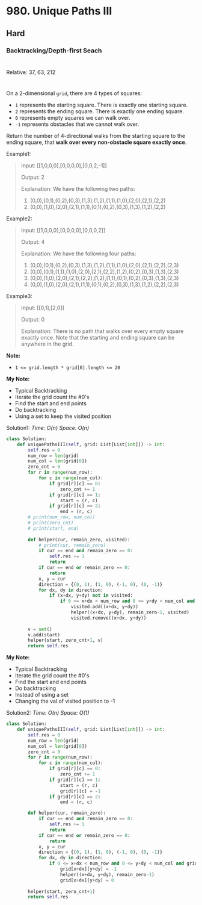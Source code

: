 # 980. Unique Paths III
## Hard
### Backtracking/Depth-first Seach
#
Relative: 37, 63, 212
#

On a 2-dimensional ```grid```, there are 4 types of squares:

* ```1``` represents the starting square.  There is exactly one starting square.
* ```2``` represents the ending square.  There is exactly one ending square.
* ```0``` represents empty squares we can walk over.
* ```-1``` represents obstacles that we cannot walk over.

Return the number of 4-directional walks from the starting square to the ending square, that **walk over every non-obstacle square exactly once**.

Example1:
> Input: [[1,0,0,0],[0,0,0,0],[0,0,2,-1]]
> 
> Output: 2
>
> Explanation: We have the following two paths: 
> 1. (0,0),(0,1),(0,2),(0,3),(1,3),(1,2),(1,1),(1,0),(2,0),(2,1),(2,2)
> 2. (0,0),(1,0),(2,0),(2,1),(1,1),(0,1),(0,2),(0,3),(1,3),(1,2),(2,2)

Example2:
> Input: [[1,0,0,0],[0,0,0,0],[0,0,0,2]]
> 
> Output: 4
>
> Explanation: We have the following four paths: 
> 1. (0,0),(0,1),(0,2),(0,3),(1,3),(1,2),(1,1),(1,0),(2,0),(2,1),(2,2),(2,3)
> 2. (0,0),(0,1),(1,1),(1,0),(2,0),(2,1),(2,2),(1,2),(0,2),(0,3),(1,3),(2,3)
> 3. (0,0),(1,0),(2,0),(2,1),(2,2),(1,2),(1,1),(0,1),(0,2),(0,3),(1,3),(2,3)
> 4. (0,0),(1,0),(2,0),(2,1),(1,1),(0,1),(0,2),(0,3),(1,3),(1,2),(2,2),(2,3)

Example3:
> Input: [[0,1],[2,0]]
> 
> Output: 0
>
> Explanation: There is no path that walks over every empty square exactly once.
Note that the starting and ending square can be anywhere in the grid.

**Note:** 
* ```1 <= grid.length * grid[0].length <= 20```

**My Note:**
* Typical Backtracking
* Iterate the grid count the #0's
* Find the start and end points
* Do backtracking
* Using a set to keep the visited position

Solution1:
*Time: O(n)*
*Space: O(n)*
```python
class Solution:
    def uniquePathsIII(self, grid: List[List[int]]) -> int:
        self.res = 0
        num_row = len(grid)
        num_col = len(grid[0])
        zero_cnt = 0
        for r in range(num_row):
            for c in range(num_col):
                if grid[r][c] == 0:
                    zero_cnt += 1
                if grid[r][c] == 1:
                    start = (r, c)
                if grid[r][c] == 2:
                    end = (r, c)
        # print(num_row, num_col)
        # print(zero_cnt)
        # print(start, end)
        
        def helper(cur, remain_zero, visited):
            # print(cur, remain_zero)
            if cur == end and remain_zero == 0:
                self.res += 1
                return
            if cur == end or remain_zero == 0:
                return
            x, y = cur
            direction = {(0, 1), (1, 0), (-1, 0), (0, -1)}
            for dx, dy in direction:
                if (x+dx, y+dy) not in visited:
                    if 0 <= x+dx < num_row and 0 <= y+dy < num_col and grid[x+dx][y+dy] != -1:
                        visited.add((x+dx, y+dy))
                        helper((x+dx, y+dy), remain_zero-1, visited)
                        visited.remove((x+dx, y+dy))
                        
        v = set()
        v.add(start)
        helper(start, zero_cnt+1, v)
        return self.res
```
**My Note:**
* Typical Backtracking
* Iterate the grid count the #0's
* Find the start and end points
* Do backtracking
* Instead of using a set
* Changing the val of visited position to -1

Solution2:
*Time: O(n)*
*Space: O(1)*
```python
class Solution:
    def uniquePathsIII(self, grid: List[List[int]]) -> int:
        self.res = 0
        num_row = len(grid)
        num_col = len(grid[0])
        zero_cnt = 0
        for r in range(num_row):
            for c in range(num_col):
                if grid[r][c] == 0:
                    zero_cnt += 1
                if grid[r][c] == 1:
                    start = (r, c)
                    grid[r][c] = -1
                if grid[r][c] == 2:
                    end = (r, c)

        def helper(cur, remain_zero):
            if cur == end and remain_zero == 0:
                self.res += 1
                return
            if cur == end or remain_zero == 0:
                return
            x, y = cur
            direction = {(0, 1), (1, 0), (-1, 0), (0, -1)}
            for dx, dy in direction:
                if 0 <= x+dx < num_row and 0 <= y+dy < num_col and grid[x+dx][y+dy] != -1:
                    grid[x+dx][y+dy] = -1
                    helper((x+dx, y+dy), remain_zero-1)
                    grid[x+dx][y+dy] = 0
                    
        helper(start, zero_cnt+1)
        return self.res
```
